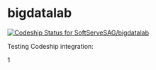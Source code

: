 # bigdatalab

[ ![Codeship Status for SoftServeSAG/bigdatalab](https://codeship.com/projects/6d814050-2d1d-0133-558b-16954c8f6a18/status?branch=develop)](https://codeship.com/projects/98767)

Testing Codeship integration:

1